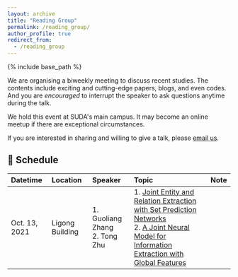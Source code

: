 ```yaml
---
layout: archive
title: "Reading Group"
permalink: /reading_group/
author_profile: true
redirect_from:
  - /reading_group
---
```


{% include base_path %}

We are organising a biweekly meeting to discuss recent studies.
The contents include exciting and cutting-edge papers, blogs, and even codes.
And you are *encouraged* to interrupt the speaker to ask questions anytime during the talk.

We hold this event at SUDA's main campus.
It may become an online meetup if there are exceptional circumstances.

If you are interested in sharing and willing to give a talk, please <a href="mailto:tzhu1997@outlook.com?subject=Appling for giving a talk">email us</a>.

## 📅 Schedule

| Datetime      | Location        | Speaker                          | Topic                                                                                                                                                                                                                                                                                       | Note |
| :------------ | :-------------- | :------------------------------- | :------------------------------------------------------------------------------------------------------------------------------------------------------------------------------------------------------------------------------------------------------------------------------------------ | :--- |
| Oct. 13, 2021 | Ligong Building | 1. Guoliang Zhang<br>2. Tong Zhu | 1. <a href="https://arxiv.org/abs/2011.01675" target="_blank">Joint Entity and Relation Extraction with Set Prediction Networks</a><br>2. <a href="http://blender.cs.illinois.edu/software/oneie/" target="_blank">A Joint Neural Model for Information Extraction with Global Features</a> |      |

